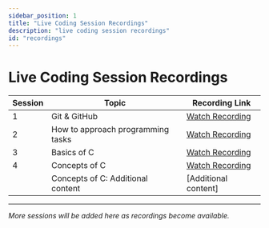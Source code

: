```yaml
---
sidebar_position: 1
title: "Live Coding Session Recordings"
description: "live coding session recordings"
id: "recordings"
---
```


# Live Coding Session Recordings

| Session | Topic         | Recording Link |
|---------|----------------|-----------------|
| 1       | Git & GitHub   | [Watch Recording](https://drive.google.com/drive/folders/1Rba-1uo1-3dX4MdNPESMsFfgwjVAy7k8) |
| 2       | How to approach programming tasks  | [Watch Recording](https://drive.google.com/file/d/18IxFSl6HgbMZW8woEvrQs4rEh0uW-P1u/view?usp=drive_link) |
| 3       | Basics of C  | [Watch Recording](https://drive.google.com/file/d/1nN25-SReYUDiKB7lJG2RkvRDUAlCku4c/view?usp=drive_link) |
| 4       | Concepts of C  | [Watch Recording](https://drive.google.com/drive/folders/1Z92scyv11nPNr6M2tDGeBEby9Cxd2HyO?usp=drive_link) |
|         | Concepts of C: Additional content  | [Additional content] |


---

*More sessions will be added here as recordings become available.*
